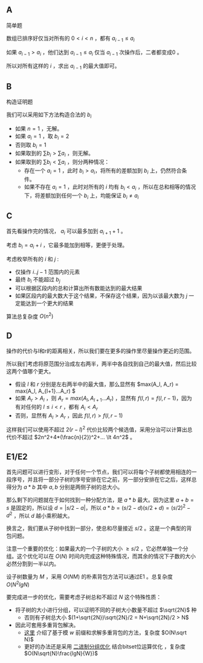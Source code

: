 ## A

简单题

数组已排序好仅当对所有的 $0\lt i\lt n$ ，都有 $a_{i-1}\le a_i$ 

如果 $a_{i-1}\gt a_i$ ，他们达到 $a_{i-1}\le a_i$ 仅当 $a_{i-1}$ 次操作后，二者都变成0 。

所以对所有这样的 $i$ ，求出 $a_{i-1}$ 的最大值即可。

## B

构造证明题

我们可以采用如下方法构造合法的 $b_i$ 

* 如果 $n=1$ ，无解。
* 如果 $a_i=1$ ，取 $b_i=2$
* 否则取 $b_i=1$
* 如果取到的 $\sum b_i \gt \sum a_i$ ，则无解。
* 如果取到的 $\sum b_i \lt \sum a_i$ ，则分两种情况：
    * 存在一个 $a_i=1$ ，此时 $b_i>a_i$，将所有的差额加到 $b_i$ 上，仍然符合条件。
    * 如果不存在 $a_i=1$ ，此时对所有的 $i$ 均有 $b_i\lt a_i$ ，所以在总和相等的情况下，将差额加到任何一个 $b_i$ 上，均能保证 $b_i\ne a_i$ 

## C

首先看操作完的情况， $a_i$ 可以最多加到 $a_{i+1}+1$ 。

考虑 $b_i=a_i+i$ ，它最多能加到相等，更便于处理。

考虑枚举所有的 $i$ 和 $j$ : 

* 仅操作 $i .. j-1$  范围内的元素
* 最终 $b_i$ 不能超过 $b_j$ 
* 可以根据区段内的总和计算出所有数能达到的最大结果
* 如果区段内的最大数大于这个结果，不保存这个结果，因为以该最大数为 $j$ 一定能达到一个更大的结果

算法总复杂度 $O(n^2)$ 

## D

操作的代价与l和r的距离相关，所以我们要在更多的操作里尽量操作更近的范围。

所以我们考虑将原范围分治成左右两半，两半中各自找到自己的最大值，然后比较这两个值哪个更大。

* 假设 $l$ 和 $r$ 分别是左右两半中的最大值，那么显然有 $max(A_l, A_r) = max(A_l, A_{l+1}...A_r) $
* 如果 $A_r>A_l$ ，则 $A_r=max(A_l, A_{l+1}...A_r)$ ，显然有 $f(l,r) = f(l, r-1)$，因为有对任何的 $l \le i \lt r$ ，都有 $A_i\lt A_r$ 
* 否则，显然有 $A_l>A_r$ ，因此 $f(l,r) \gt f(l, r-1)$ 

这样我们可以使用不超过 $2(r-l)^2$ 代价比较两个候选值，采用分治可以计算出总代价不超过 $2n^2+4*(\frac{n}{2})^2+... \lt 4n^2$ 。

## E1/E2

首先问题可以进行变形，对于任何一个节点，我们可以将每个子树都使用相连的一段序号，并且将一部分子树的序号安排在它之前，另一部分安排在它之后，这样总得分为 $a*b$ 其中 $a,b$ 分别是两侧子树的总大小。

那么剩下的问题就在于如何找到一种分配方法，是 $a*b$ 最大。因为这里 $a+b=s$ 是固定的，所以设 $d=|s/2-a|$，所以 $a*b=(s/2-d)(s/2+d)=(s/2)^2-d^2$ ，所以 $d$ 越小乘积越大。

换言之，我们要从子树中找到一部分，使总和尽量接近 $s/2$ 。这是一个典型的背包问题。

注意一个重要的优化：如果最大的一个子树的大小 $\ge s/2$ ，它必然单独一个分组。这个优化可以在 $O(N)$ 时间内完成这种特殊情况，而其余的情况下子数的大小必然分割到一半以内。

设子树数量为 $M$ ，采用 $O(NM)$ 的朴素背包方法可以通过E1 。总复杂度 $O(N^2lgN)$ 

要完成进一步的优化，需要考虑子树总和不超过 $N$ 这个特殊性质：

* 将子树的大小进行分组，可以证明不同的子树大小数量不超过 $\sqrt{2N}$ 种
    * 否则有子树总大小 $(1+\sqrt{2N})\sqrt{2N}/2 = N+\sqrt{2N}/2 > N$
* 因此可套用多重背包解决。
    * [这里](https://leetcode.cn/circle/article/YnZBve/) 介绍了基于模 $w$ 前缀和求解多重背包的方法，复杂度 $O(N\sqrt N)$
    * 更好的办法还是采用 [二进制分组优化](https://oiwiki.com/dp/knapsack/#%E4%BA%8C%E8%BF%9B%E5%88%B6%E5%88%86%E7%BB%84%E4%BC%98%E5%8C%96) 结合bitset位运算优化 ，复杂度 $O(N\sqrt{N}\frac{lgN}{W})$